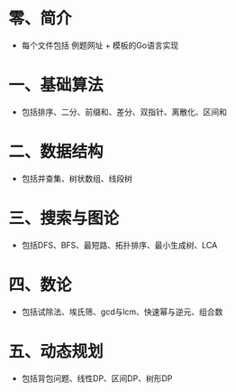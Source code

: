 # 零、简介

- 每个文件包括 例题网址 + 模板的Go语言实现

# 一、基础算法

- 包括排序、二分、前缀和、差分、双指针、离散化、区间和

# 二、数据结构

- 包括并查集、树状数组、线段树

# 三、搜索与图论

- 包括DFS、BFS、最短路、拓扑排序、最小生成树、LCA

# 四、数论

- 包括试除法、埃氏筛、gcd与lcm、快速幂与逆元、组合数

# 五、动态规划

- 包括背包问题、线性DP、区间DP、树形DP

